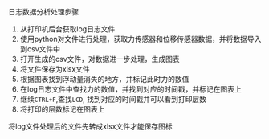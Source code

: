 日志数据分析处理步骤

1. 从打印机后台获取log日志文件
2. 使用python对文件进行处理，获取力传感器和位移传感器数据，并将数据导入到csv文件中
3. 打开生成的csv文件，对数据进一步处理，生成图表
4. 将文件保存为xlsx文件
5. 根据图表找到浮动量消失的地方，并标记此时力的数值
6. 在log日志文件中查找力的数值，并找到对应的时间戳，并标记在图表上
7. 继续`CTRL+F`,查找`LCD`, 找到对应的时间戳并可以看到打印层数
8. 将打印的层数标记在图表上

将log文件处理后的文件先转成xlsx文件才能保存图标

